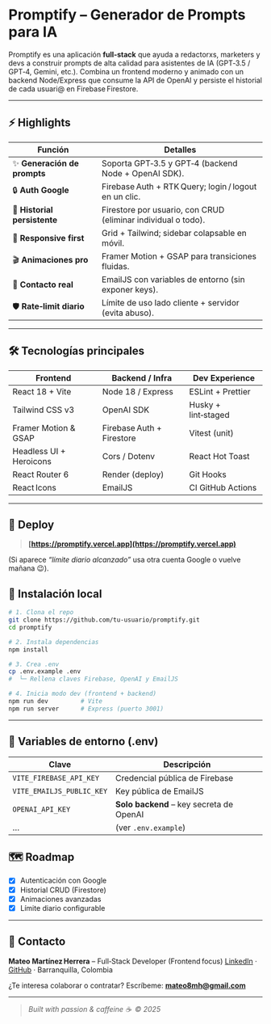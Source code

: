# Promptify – Generador de Prompts para IA

Promptify es una aplicación **full‑stack** que ayuda a redactorxs, marketers y devs a construir prompts de alta calidad para asistentes de IA (GPT‑3.5 / GPT‑4, Gemini, etc.).
Combina un frontend moderno y animado con un backend Node/Express que consume la API de OpenAI y persiste el historial de cada usuari@ en Firebase Firestore.

---

## ⚡ Highlights

| Función                      | Detalles                                                      |
| ---------------------------- | ------------------------------------------------------------- |
| ✨ **Generación de prompts**  | Soporta GPT‑3.5 y GPT‑4 (backend Node + OpenAI SDK).          |
| 🔒 **Auth Google**           | Firebase Auth + RTK Query; login / logout en un clic.         |
| 💾 **Historial persistente** | Firestore por usuario, con CRUD (eliminar individual o todo). |
| 📱 **Responsive first**      | Grid + Tailwind; sidebar colapsable en móvil.                 |
| 🎬 **Animaciones pro**       | Framer Motion + GSAP para transiciones fluidas.               |
| 📨 **Contacto real**         | EmailJS con variables de entorno (sin exponer keys).          |
| 🛡 **Rate‑limit diario**     | Límite de uso lado cliente + servidor (evita abuso).          |

---

## 🛠 Tecnologías principales

| Frontend                | Backend / Infra           | Dev Experience      |
| ----------------------- | ------------------------- | ------------------- |
| React 18 + Vite         | Node 18 / Express         | ESLint + Prettier   |
| Tailwind CSS v3         | OpenAI SDK                | Husky + lint‑staged |
| Framer Motion & GSAP    | Firebase Auth + Firestore | Vitest (unit)       |
| Headless UI + Heroicons | Cors / Dotenv             | React Hot Toast     |
| React Router 6          | Render (deploy)           | Git Hooks           |
| React Icons             | EmailJS                   | CI GitHub Actions   |

---

## 🚀 Deploy

> **[https://promptify.vercel.app](https://promptify.vercel.app)**

(Si aparece *“límite diario alcanzado”* usa otra cuenta Google o vuelve mañana 😉).


## 🏁 Instalación local

```bash
# 1. Clona el repo
git clone https://github.com/tu-usuario/promptify.git
cd promptify

# 2. Instala dependencias
npm install

# 3. Crea .env
cp .env.example .env
#  └─ Rellena claves Firebase, OpenAI y EmailJS

# 4. Inicia modo dev (frontend + backend)
npm run dev         # Vite
npm run server      # Express (puerto 3001)
```

---

## 🔑 Variables de entorno (.env)

| Clave                     | Descripción                              |
| ------------------------- | ---------------------------------------- |
| `VITE_FIREBASE_API_KEY`   | Credencial pública de Firebase           |
| `VITE_EMAILJS_PUBLIC_KEY` | Key pública de EmailJS                   |
| `OPENAI_API_KEY`          | **Solo backend** – key secreta de OpenAI |
| …                         | (ver `.env.example`)                     |


## 🗺️ Roadmap

* [x] Autenticación con Google
* [x] Historial CRUD (Firestore)
* [x] Animaciones avanzadas
* [x] Límite diario configurable

---

## 💌 Contacto

**Mateo Martínez Herrera** – Full‑Stack Developer (Frontend focus)
[LinkedIn](https://www.linkedin.com/in/mateo-martínez-92205b336/) · [GitHub](https://github.com/Bamder08) · Barranquilla, Colombia

¿Te interesa colaborar o contratar? Escríbeme: **[mateo8mh@gmail.com](mailto:mateo8mh@gmail.com)**

---

> *Built with passion & caffeine ☕ © 2025*